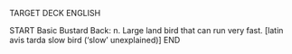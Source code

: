 TARGET DECK
ENGLISH

START
Basic
Bustard
Back: n. Large land bird that can run very fast. [latin avis tarda slow bird (‘slow’ unexplained)]
END
